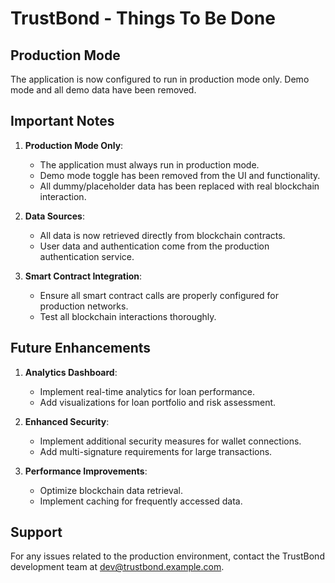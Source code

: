 
# TrustBond - Things To Be Done

## Production Mode

The application is now configured to run in production mode only. Demo mode and all demo data have been removed.

## Important Notes

1. **Production Mode Only**: 
   - The application must always run in production mode.
   - Demo mode toggle has been removed from the UI and functionality.
   - All dummy/placeholder data has been replaced with real blockchain interaction.

2. **Data Sources**:
   - All data is now retrieved directly from blockchain contracts.
   - User data and authentication come from the production authentication service.

3. **Smart Contract Integration**:
   - Ensure all smart contract calls are properly configured for production networks.
   - Test all blockchain interactions thoroughly.

## Future Enhancements

1. **Analytics Dashboard**:
   - Implement real-time analytics for loan performance.
   - Add visualizations for loan portfolio and risk assessment.

2. **Enhanced Security**:
   - Implement additional security measures for wallet connections.
   - Add multi-signature requirements for large transactions.

3. **Performance Improvements**:
   - Optimize blockchain data retrieval.
   - Implement caching for frequently accessed data.

## Support

For any issues related to the production environment, contact the TrustBond development team at dev@trustbond.example.com.

